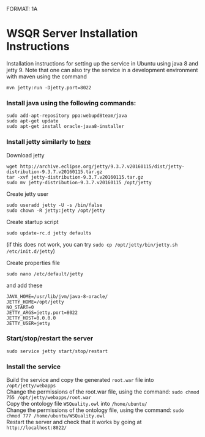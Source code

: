 FORMAT: 1A

# WSQR Server Installation Instructions
Installation instructions for setting up the service in Ubuntu using java 8 and jetty 9.
Note that one can also try the service in a development environment with maven using the command
```
mvn jetty:run -Djetty.port=8022
```

### Install java using the following commands:
```
sudo add-apt-repository ppa:webupd8team/java
sudo apt-get update
sudo apt-get install oracle-java8-installer
```

### Install jetty similarly to [here](http://www.ubuntugeek.com/install-jetty-9-java-servlet-engine-and-webserver-on-ubuntu-14-10-server.html)
Download jetty
```
wget http://archive.eclipse.org/jetty/9.3.7.v20160115/dist/jetty-distribution-9.3.7.v20160115.tar.gz
tar -xvf jetty-distribution-9.3.7.v20160115.tar.gz 
sudo mv jetty-distribution-9.3.7.v20160115 /opt/jetty
```

Create jetty user
```
sudo useradd jetty -U -s /bin/false
sudo chown -R jetty:jetty /opt/jetty
```

Create startup script
```
sudo update-rc.d jetty defaults
```
(if this does not work, you can try `sudo cp /opt/jetty/bin/jetty.sh /etc/init.d/jetty`)  
  
Create properties file
```
sudo nano /etc/default/jetty
```
and add these
```
JAVA_HOME=/usr/lib/jvm/java-8-oracle/
JETTY_HOME=/opt/jetty
NO_START=0
JETTY_ARGS=jetty.port=8022
JETTY_HOST=0.0.0.0
JETTY_USER=jetty
```

### Start/stop/restart the server
```
sudo service jetty start/stop/restart
```

### Install the service
Build the service and copy the generated `root.war` file into `/opt/jetty/webapps`  
Change the permissions of the root.war file, using the command: `sudo chmod 755 /opt/jetty/webapps/root.war`  
Copy the ontology file `WSQuality.owl` into `/home/ubuntu/`  
Change the permissions of the ontology file, using the command: `sudo chmod 777 /home/ubuntu/WSQuality.owl`  
Restart the server and check that it works by going at `http://localhost:8022/` 
